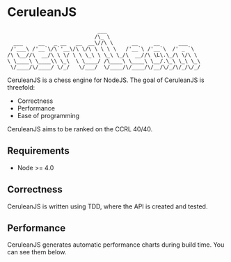 # CeruleanJS
                                 ___                              
                                /\_ \                             
      ___     __   _ __   __  __\//\ \      __     __      ___    
     /'___\ /'__`\/\`'__\/\ \/\ \ \ \ \   /'__`\ /'__`\  /' _ `\  
    /\ \__//\  __/\ \ \/ \ \ \_\ \ \_\ \_/\  __//\ \L\.\_/\ \/\ \ 
    \ \____\ \____\\ \_\  \ \____/ /\____\ \____\ \__/.\_\ \_\ \_\
     \/____/\/____/ \/_/   \/___/  \/____/\/____/\/__/\/_/\/_/\/_/
                                                                  

CeruleanJS is a chess engine for NodeJS. The goal of CeruleanJS is threefold:

* Correctness
* Performance
* Ease of programming

CeruleanJS aims to be ranked on the CCRL 40/40.

## Requirements

* Node >= 4.0

## Correctness

CeruleanJS is written using TDD, where the API is created and tested.

## Performance

CeruleanJS generates automatic performance charts during build time. You can
see them below.
